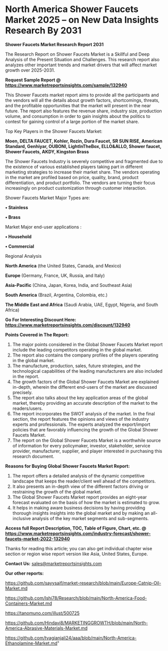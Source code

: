 # North America Shower Faucets Market 2025 – on New Data Insights Research By 2031

<strong>Shower Faucets Market Research Report 2031</strong>

The Research Report on Shower Faucets Market is a Skillful and Deep Analysis of the Present Situation and Challenges. This research report also analyzes other important trends and market drivers that will affect market growth over 2025-2031.

<strong>Request Sample Report @ <a href=https://www.marketreportsinsights.com/sample/132940>https://www.marketreportsinsights.com/sample/132940</a></strong>

This Shower Faucets market report aims to provide all the participants and the vendors will all the details about growth factors, shortcomings, threats, and the profitable opportunities that the market will present in the near future. The report also features the revenue share, industry size, production volume, and consumption in order to gain insights about the politics to contest for gaining control of a large portion of the market share.

Top Key Players in the Shower Faucets Market:

<strong>Moen, DELTA FAUCET, Kohler, Rozin, Dura Faucet, SR SUN RISE, American Standard, Genhiyar, OUBONI, LightInTheBox, ELLO&ALLO, Shower faucet, Shower Faucets, AKDY, Kingston Brass</strong>

The Shower Faucets Industry is severely competitive and fragmented due to the existence of various established players taking part in different marketing strategies to increase their market share. The vendors operating in the market are profiled based on price, quality, brand, product differentiation, and product portfolio. The vendors are turning their focus increasingly on product customization through customer interaction.

Shower Faucets Market Major Types are:

<strong>• Stainless

• Brass</strong>

Market Major end-user applications :

<strong>• Household

• Commercial</strong>

Regional Analysis

</u><strong><b>North America</b></strong> (the United States, Canada, and Mexico)

<strong><b>Europe </b></strong>(Germany, France, UK, Russia, and Italy)

<strong><b>Asia-Pacific</b></strong> (China, Japan, Korea, India, and Southeast Asia)

<strong><b>South America</b></strong> (Brazil, Argentina, Colombia, etc.)

<strong><b>The Middle East and Africa</b></strong> (Saudi Arabia, UAE, Egypt, Nigeria, and South Africa)

<strong>Go For Interesting Discount Here: <a href=https://www.marketreportsinsights.com/discount/132940>https://www.marketreportsinsights.com/discount/132940</a></strong>

<strong>Points Covered in The Report:</strong>
<ol>
  <li>The major points considered in the Global Shower Faucets Market report include the leading competitors operating in the global market.</li>
  <li>The report also contains the company profiles of the players operating in the global market.</li>
  <li>The manufacture, production, sales, future strategies, and the technological capabilities of the leading manufacturers are also included in the report.</li>
  <li>The growth factors of the Global Shower Faucets Market are explained in-depth, wherein the different end-users of the market are discussed precisely.</li>
  <li>The report also talks about the key application areas of the global market, thereby providing an accurate description of the market to the readers/users.</li>
  <li>The report incorporates the SWOT analysis of the market. In the final section, the report features the opinions and views of the industry experts and professionals. The experts analyzed the export/import policies that are favorably influencing the growth of the Global Shower Faucets Market.</li>
  <li>The report on the Global Shower Faucets Market is a worthwhile source of information for every policymaker, investor, stakeholder, service provider, manufacturer, supplier, and player interested in purchasing this research document.</li>
</ol>
<strong>Reasons for Buying Global Shower Faucets Market Report:</strong>

<ol>
  <li>The report offers a detailed analysis of the dynamic competitive landscape that keeps the reader/client well ahead of the competitors.</li>
  <li>It also presents an in-depth view of the different factors driving or restraining the growth of the global market.</li>
  <li>The Global Shower Faucets Market report provides an eight-year forecast evaluated on the basis of how the market is estimated to grow.</li>
  <li>It helps in making aware business decisions by having providing thorough insights insights into the global market and by making an all-inclusive analysis of the key market segments and sub-segments.</li>
</ol>
<strong>Access full Report Description, TOC, Table of Figure, Chart, etc. @ <a href=https://www.marketreportsinsights.com/industry-forecast/shower-faucets-market-2022-132940>https://www.marketreportsinsights.com/industry-forecast/shower-faucets-market-2022-132940</a></strong>


Thanks for reading this article; you can also get individual chapter wise section or region wise report version like Asia, United States, Europe.

<strong>Contact Us:</strong>
sales@marketreportsinsights.com

<strong>Our other reports:</strong>

<a href=https://github.com/sayysaif/market-research/blob/main/Europe-Catnip-Oil-Market.md>https://github.com/sayysaif/market-research/blob/main/Europe-Catnip-Oil-Market.md</a>

<a href=https://github.com/Ishi78/Research/blob/main/North-America-Food-Containers-Market.md>https://github.com/Ishi78/Research/blob/main/North-America-Food-Containers-Market.md</a>

<a href=https://tanomuno.com/illust/500725>https://tanomuno.com/illust/500725</a>

<a href=https://github.com/Hindavi8/MARKETINGGROWTH/blob/main/North-America-Abrasive-Materials-Market.md>https://github.com/Hindavi8/MARKETINGGROWTH/blob/main/North-America-Abrasive-Materials-Market.md</a>

<a href=https://github.com/tyagianjali24/aaa/blob/main/North-America-Ethanolamine-Market.md>https://github.com/tyagianjali24/aaa/blob/main/North-America-Ethanolamine-Market.md</a>"
